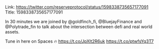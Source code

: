Link:  https://twitter.com/reserveprotocol/status/1598338735657177091
Title: 1598338735657177091

In 30 minutes we are joined by @goldfinch_fi, @BluejayFinance and @Polytrade_fin to talk about the intersection between defi and real world assets.

Tune in here on Spaces 🔥 https://t.co/JpXlt2R6uk https://t.co/ptwfsYq3T7